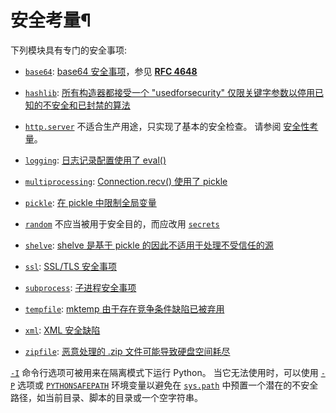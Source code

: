 # 安全考量¶

下列模块具有专门的安全事项:

  * [`base64`](base64.md#module-base64 "base64: RFC 4648: Base16, Base32, Base64 Data Encodings; Base85 and Ascii85"): [base64 安全事项](base64.md#base64-security)，参见 [**RFC 4648**](https://datatracker.ietf.org/doc/html/rfc4648.md)

  * [`hashlib`](hashlib.md#module-hashlib "hashlib: Secure hash and message digest algorithms."): [所有构造器都接受一个 "usedforsecurity" 仅限关键字参数以停用已知的不安全和已封禁的算法](hashlib.md#hashlib-usedforsecurity)

  * [`http.server`](http.server.md#module-http.server "http.server: HTTP server and request handlers.") 不适合生产用途，只实现了基本的安全检查。 请参阅 [安全性考量](http.server.md#http-server-security)。

  * [`logging`](3.标准库/logging.md#module-logging "logging: Flexible event logging system for applications."): [日志记录配置使用了 eval()](logging.config.md#logging-eval-security)

  * [`multiprocessing`](multiprocessing.md#module-multiprocessing "multiprocessing: Process-based parallelism."): [Connection.recv() 使用了 pickle](multiprocessing.md#multiprocessing-recv-pickle-security)

  * [`pickle`](pickle.md#module-pickle "pickle: Convert Python objects to streams of bytes and back."): [在 pickle 中限制全局变量](pickle.md#pickle-restrict)

  * [`random`](random.md#module-random "random: Generate pseudo-random numbers with various common distributions.") 不应当被用于安全目的，而应改用 [`secrets`](secrets.md#module-secrets "secrets: Generate secure random numbers for managing secrets.")

  * [`shelve`](shelve.md#module-shelve "shelve: Python object persistence."): [shelve 是基于 pickle 的因此不适用于处理不受信任的源](shelve.md#shelve-security)

  * [`ssl`](ssl.md#module-ssl "ssl: TLS/SSL wrapper for socket objects"): [SSL/TLS 安全事项](ssl.md#ssl-security)

  * [`subprocess`](subprocess.md#module-subprocess "subprocess: Subprocess management."): [子进程安全事项](subprocess.md#subprocess-security)

  * [`tempfile`](tempfile.md#module-tempfile "tempfile: Generate temporary files and directories."): [mktemp 由于存在竞争条件缺陷已被弃用](tempfile.md#tempfile-mktemp-deprecated)

  * [`xml`](xml.md#module-xml "xml: Package containing XML processing modules"): [XML 安全缺陷](xml.md#xml-vulnerabilities)

  * [`zipfile`](zipfile.md#module-zipfile "zipfile: Read and write ZIP-format archive files."): [恶意处理的 .zip 文件可能导致硬盘空间耗尽](zipfile.md#zipfile-resources-limitations)

[`-I`](cmdline.md#cmdoption-I) 命令行选项可被用来在隔离模式下运行 Python。 当它无法使用时，可以使用 [`-P`](cmdline.md#cmdoption-P) 选项或 [`PYTHONSAFEPATH`](cmdline.md#envvar-PYTHONSAFEPATH) 环境变量以避免在 [`sys.path`](3.标准库/sys.md#sys.path "sys.path") 中预置一个潜在的不安全路径，如当前目录、脚本的目录或一个空字符串。

